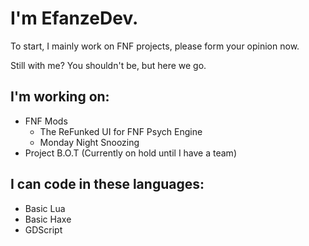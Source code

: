 # **I'm EfanzeDev.**

To start, I mainly work on FNF projects, please form your opinion now.

Still with me? You shouldn't be, but here we go.

## I'm working on:
* FNF Mods
  * The ReFunked UI for FNF Psych Engine
  * Monday Night Snoozing
* Project B.O.T (Currently on hold until I have a team)

## I can code in these languages:
* Basic Lua
* Basic Haxe
* GDScript
